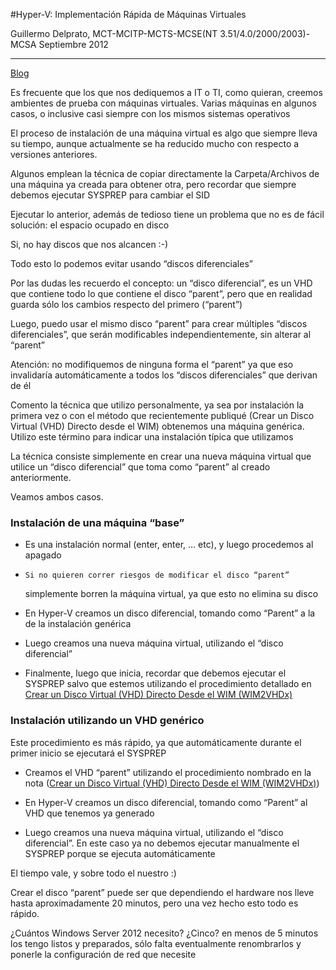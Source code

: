 

<properties
pageTitle="Hyper-V: Implementación Rápida de Máquinas Virtuales"
description="Hyper-V: Implementación Rápida de Máquinas Virtuales"
services="servers"
documentationCenter=""
authors="andygonusa"
manager=""
editor="andygonusa"/>

<tags
ms.service="servers"
ms.workload="Hyper-V"
ms.tgt_pltfrm="na"
ms.devlang="na"
ms.topic="how-to-article"
ms.date="05/12/2016"
ms.author="andygonusa"/>


#Hyper-V: Implementación Rápida de Máquinas Virtuales



Guillermo Delprato, MCT-MCITP-MCTS-MCSE(NT 3.51/4.0/2000/2003)-MCSA   Septiembre 2012
--------------------------------------------------------------------- -----------------
[Blog](http://windowserver.wordpress.com/)


Es frecuente que los que nos dediquemos a IT o TI, como quieran, creemos
ambientes de prueba con máquinas virtuales. Varias máquinas en algunos
casos, o inclusive casi siempre con los mismos sistemas operativos

El proceso de instalación de una máquina virtual es algo que siempre
lleva su tiempo, aunque actualmente se ha reducido mucho con respecto a
versiones anteriores.

Algunos emplean la técnica de copiar directamente la Carpeta/Archivos de
una máquina ya creada para obtener otra, pero recordar que siempre
debemos ejecutar SYSPREP para cambiar el SID

Ejecutar lo anterior, además de tedioso tiene un problema que no es de
fácil solución: el espacio ocupado en disco

Si, no hay discos que nos alcancen :-)

Todo esto lo podemos evitar usando “discos diferenciales”

Por las dudas les recuerdo el concepto: un “disco diferencial”, es un
VHD que contiene todo lo que contiene el disco “parent”, pero que en
realidad guarda sólo los cambios respecto del primero (“parent”)

Luego, puedo usar el mismo disco “parent” para crear múltiples “discos
diferenciales”, que serán modificables independientemente, sin alterar
al “parent”

Atención: no modifiquemos de ninguna forma el “parent” ya que eso
invalidaría automáticamente a todos los “discos diferenciales” que
derivan de él

Comento la técnica que utilizo personalmente, ya sea por instalación la
primera vez o con el método que recientemente publiqué (Crear un Disco
Virtual (VHD) Directo desde el WIM) obtenemos una máquina genérica.
Utilizo este término para indicar una instalación típica que utilizamos

La técnica consiste simplemente en crear una nueva máquina virtual que
utilice un “disco diferencial” que toma como “parent” al creado
anteriormente.

Veamos ambos casos.

### Instalación de una máquina “base”

- Es una instalación normal (enter, enter, … etc), y luego procedemos
    al apagado

-     Si no quieren correr riesgos de modificar el disco “parent”
    simplemente borren la máquina virtual, ya que esto no elimina su
    disco

-    En Hyper-V creamos un disco diferencial, tomando como “Parent” a la
    de la instalación genérica

-    Luego creamos una nueva máquina virtual, utilizando el “disco
    diferencial”

-    Finalmente, luego que inicia, recordar que debemos ejecutar el
    SYSPREP salvo que estemos utilizando el procedimiento detallado en
    [Crear un Disco Virtual (VHD) Directo Desde el
    WIM (WIM2VHDx)](http://windowserver.wordpress.com/2012/08/03/demostracin-crear-un-disco-virtual-vhd-directo-desde-el-wim-wim2vhdx/)

### Instalación utilizando un VHD genérico

Este procedimiento es más rápido, ya que automáticamente durante el
primer inicio se ejecutará el SYSPREP

- Creamos el VHD “parent” utilizando el procedimiento nombrado en la
    nota ([Crear un Disco Virtual (VHD) Directo Desde el
    WIM (WIM2VHDx)](http://windowserver.wordpress.com/2012/08/03/demostracin-crear-un-disco-virtual-vhd-directo-desde-el-wim-wim2vhdx/))

-   En Hyper-V creamos un disco diferencial, tomando como “Parent” al
    VHD que tenemos ya generado

-    Luego creamos una nueva máquina virtual, utilizando el
    “disco diferencial”. En este caso ya no debemos ejecutar manualmente
    el SYSPREP porque se ejecuta automáticamente

El tiempo vale, y sobre todo el nuestro :)

Crear el disco “parent” puede ser que dependiendo el hardware nos lleve
hasta aproximadamente 20 minutos, pero una vez hecho esto todo es
rápido.

¿Cuántos Windows Server 2012 necesito? ¿Cinco? en menos de 5 minutos los
tengo listos y preparados, sólo falta eventualmente renombrarlos y
ponerle la configuración de red que necesite

